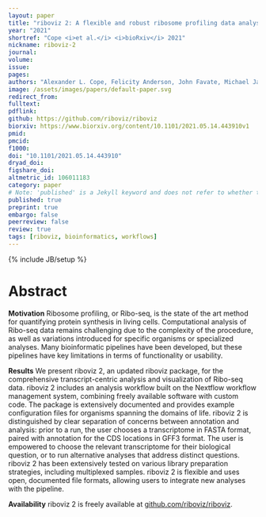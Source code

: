 ```yaml
---
layout: paper
title: "riboviz 2: A flexible and robust ribosome profiling data analysis and visualization workflow"
year: "2021"
shortref: "Cope <i>et al.</i> <i>bioRxiv</i> 2021"
nickname: riboviz-2
journal: 
volume: 
issue: 
pages: 
authors: "Alexander L. Cope, Felicity Anderson, John Favate, Michael Jackson, Amanda Mok, Anna Kurowska, Emma MacKenzie, Vikram Shivakumar, Peter Tilton, Sophie M. Winterbourne, Siyin Xue, Kostas Kavoussanakis, Liana F. Lareau, Premal Shah, Edward W.J. Wallace"
image: /assets/images/papers/default-paper.svg
redirect_from: 
fulltext: 
pdflink: 
github: https://github.com/riboviz/riboviz
biorxiv: https://www.biorxiv.org/content/10.1101/2021.05.14.443910v1
pmid: 
pmcid: 
f1000: 
doi: "10.1101/2021.05.14.443910"
dryad_doi:
figshare_doi: 
altmetric_id: 106011183
category: paper
# Note: 'published' is a Jekyll keyword and does not refer to whether the paper is published, but rather to whether this Markdown should be part of the rendered site.
published: true
preprint: true
embargo: false	
peerreview: false
review: true
tags: [riboviz, bioinformatics, workflows]
---
```

{% include JB/setup %}

# Abstract 

**Motivation** Ribosome profiling, or Ribo-seq, is the state of the art method for quantifying protein synthesis in living cells. Computational analysis of Ribo-seq data remains challenging due to the complexity of the procedure, as well as variations introduced for specific organisms or specialized analyses. Many bioinformatic pipelines have been developed, but these pipelines have key limitations in terms of functionality or usability.

**Results** We present riboviz 2, an updated riboviz package, for the comprehensive transcript-centric analysis and visualization of Ribo-seq data. riboviz 2 includes an analysis workflow built on the Nextflow workflow management system, combining freely available software with custom code. The package is extensively documented and provides example configuration files for organisms spanning the domains of life. riboviz 2 is distinguished by clear separation of concerns between annotation and analysis: prior to a run, the user chooses a transcriptome in FASTA format, paired with annotation for the CDS locations in GFF3 format. The user is empowered to choose the relevant transcriptome for their biological question, or to run alternative analyses that address distinct questions. riboviz 2 has been extensively tested on various library preparation strategies, including multiplexed samples. riboviz 2 is flexible and uses open, documented file formats, allowing users to integrate new analyses with the pipeline.

**Availability** riboviz 2 is freely available at [github.com/riboviz/riboviz](https://github.com/riboviz/riboviz).
